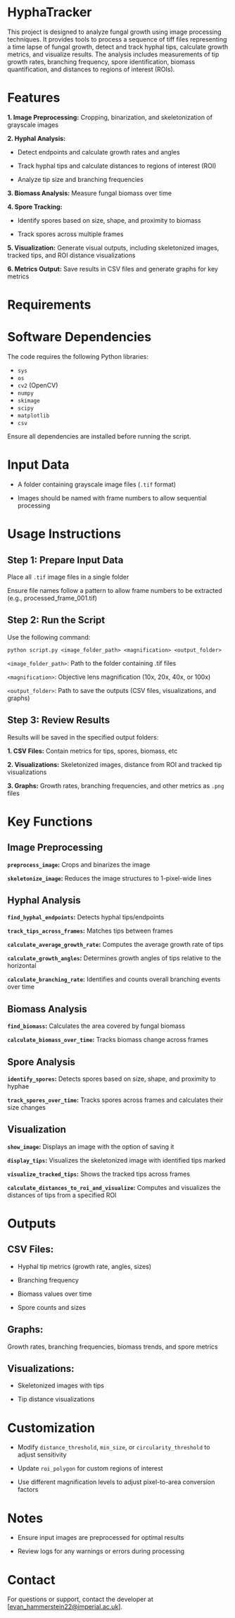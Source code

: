 # HyphaTracker

This project is designed to analyze fungal growth using image processing techniques. It provides tools to process a sequence of tiff files representing a time lapse of fungal growth, detect and track hyphal tips, calculate growth metrics, and visualize results. The analysis includes measurements of tip growth rates, branching frequency, spore identification, biomass quantification, and distances to regions of interest (ROIs).

# Features

**1. Image Preprocessing:** Cropping, binarization, and skeletonization of grayscale images

**2. Hyphal Analysis:**

* Detect endpoints and calculate growth rates and angles

* Track hyphal tips and calculate distances to regions of interest (ROI)

* Analyze tip size and branching frequencies

**3. Biomass Analysis:** Measure fungal biomass over time

**4. Spore Tracking:**

* Identify spores based on size, shape, and proximity to biomass

* Track spores across multiple frames

**5. Visualization:** Generate visual outputs, including skeletonized images, tracked tips, and ROI distance visualizations

**6. Metrics Output:** Save results in CSV files and generate graphs for key metrics

# Requirements

# Software Dependencies

The code requires the following Python libraries:

* `sys`
* `os`
* `cv2` (OpenCV)
* `numpy`
* `skimage`
* `scipy`
* `matplotlib`
* `csv`

Ensure all dependencies are installed before running the script.

# Input Data

* A folder containing grayscale image files (`.tif` format)

* Images should be named with frame numbers to allow sequential processing

# Usage Instructions

## Step 1: Prepare Input Data

Place all `.tif` image files in a single folder

Ensure file names follow a pattern to allow frame numbers to be extracted (e.g., processed_frame_001.tif)

## Step 2: Run the Script

Use the following command:

`python script.py <image_folder_path> <magnification> <output_folder>`

`<image_folder_path>`: Path to the folder containing .tif files

`<magnification>`: Objective lens magnification (10x, 20x, 40x, or 100x)

`<output_folder>`: Path to save the outputs (CSV files, visualizations, and graphs)

## Step 3: Review Results

Results will be saved in the specified output folders:

**1. CSV Files:** Contain metrics for tips, spores, biomass, etc

**2. Visualizations:** Skeletonized images, distance from ROI and tracked tip visualizations

**3. Graphs:** Growth rates, branching frequencies, and other metrics as `.png` files

# Key Functions

## Image Preprocessing

**`preprocess_image`:** Crops and binarizes the image

**`skeletonize_image`:** Reduces the image structures to 1-pixel-wide lines

## Hyphal Analysis

**`find_hyphal_endpoints`:** Detects hyphal tips/endpoints

**`track_tips_across_frames`:** Matches tips between frames

**`calculate_average_growth_rate`:** Computes the average growth rate of tips

**`calculate_growth_angles`:** Determines growth angles of tips relative to the horizontal

**`calculate_branching_rate`:** Identifies and counts overall branching events over time

## Biomass Analysis

**`find_biomass`:** Calculates the area covered by fungal biomass

**`calculate_biomass_over_time`:** Tracks biomass change across frames

## Spore Analysis

**`identify_spores`:** Detects spores based on size, shape, and proximity to hyphae

**`track_spores_over_time`:** Tracks spores across frames and calculates their size changes

## Visualization

**`show_image`:** Displays an image with the option of saving it

**`display_tips`:** Visualizes the skeletonized image with identified tips marked

**`visualize_tracked_tips`:** Shows the tracked tips across frames

**`calculate_distances_to_roi_and_visualize`:** Computes and visualizes the distances of tips from a specified ROI

# Outputs

## CSV Files:

* Hyphal tip metrics (growth rate, angles, sizes)

* Branching frequency

* Biomass values over time

* Spore counts and sizes

## Graphs:

Growth rates, branching frequencies, biomass trends, and spore metrics

## Visualizations:

* Skeletonized images with tips

* Tip distance visualizations

# Customization

* Modify `distance_threshold`, `min_size`, or `circularity_threshold` to adjust sensitivity

* Update `roi_polygon` for custom regions of interest

* Use different magnification levels to adjust pixel-to-area conversion factors

# Notes

* Ensure input images are preprocessed for optimal results

* Review logs for any warnings or errors during processing

# Contact

For questions or support, contact the developer at [evan_hammerstein22@imperial.ac.uk].
